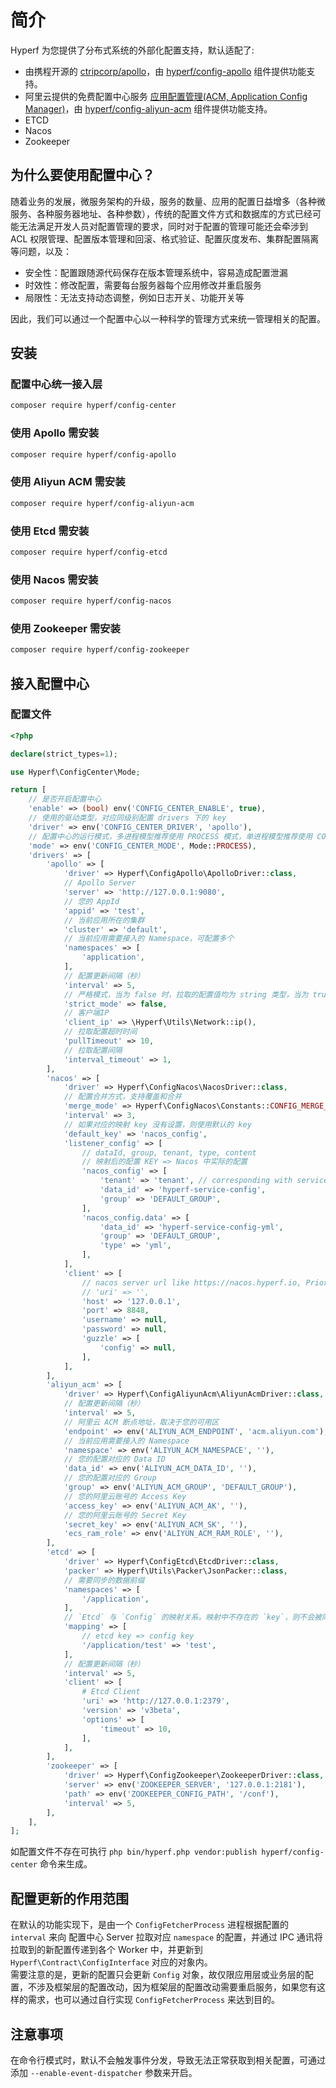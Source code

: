 # 简介

Hyperf 为您提供了分布式系统的外部化配置支持，默认适配了:

- 由携程开源的 [ctripcorp/apollo](https://github.com/ctripcorp/apollo)，由 [hyperf/config-apollo](https://github.com/hyperf/config-apollo) 组件提供功能支持。
- 阿里云提供的免费配置中心服务 [应用配置管理(ACM, Application Config Manager)](https://help.aliyun.com/product/59604.html)，由 [hyperf/config-aliyun-acm](https://github.com/hyperf/config-aliyun-acm) 组件提供功能支持。
- ETCD
- Nacos
- Zookeeper

## 为什么要使用配置中心？

随着业务的发展，微服务架构的升级，服务的数量、应用的配置日益增多（各种微服务、各种服务器地址、各种参数），传统的配置文件方式和数据库的方式已经可能无法满足开发人员对配置管理的要求，同时对于配置的管理可能还会牵涉到 ACL 权限管理、配置版本管理和回滚、格式验证、配置灰度发布、集群配置隔离等问题，以及：

- 安全性：配置跟随源代码保存在版本管理系统中，容易造成配置泄漏
- 时效性：修改配置，需要每台服务器每个应用修改并重启服务
- 局限性：无法支持动态调整，例如日志开关、功能开关等   

因此，我们可以通过一个配置中心以一种科学的管理方式来统一管理相关的配置。

## 安装

### 配置中心统一接入层

```bash
composer require hyperf/config-center
```

### 使用 Apollo 需安装

```bash
composer require hyperf/config-apollo
```

### 使用 Aliyun ACM 需安装

```bash
composer require hyperf/config-aliyun-acm
```

### 使用 Etcd 需安装

```bash
composer require hyperf/config-etcd
```

### 使用 Nacos 需安装

```bash
composer require hyperf/config-nacos
```

### 使用 Zookeeper 需安装

```bash
composer require hyperf/config-zookeeper
```

## 接入配置中心

### 配置文件

```php
<?php

declare(strict_types=1);

use Hyperf\ConfigCenter\Mode;

return [
    // 是否开启配置中心
    'enable' => (bool) env('CONFIG_CENTER_ENABLE', true),
    // 使用的驱动类型，对应同级别配置 drivers 下的 key
    'driver' => env('CONFIG_CENTER_DRIVER', 'apollo'),
    // 配置中心的运行模式，多进程模型推荐使用 PROCESS 模式，单进程模型推荐使用 COROUTINE 模式
    'mode' => env('CONFIG_CENTER_MODE', Mode::PROCESS),
    'drivers' => [
        'apollo' => [
            'driver' => Hyperf\ConfigApollo\ApolloDriver::class,
            // Apollo Server
            'server' => 'http://127.0.0.1:9080',
            // 您的 AppId
            'appid' => 'test',
            // 当前应用所在的集群
            'cluster' => 'default',
            // 当前应用需要接入的 Namespace，可配置多个
            'namespaces' => [
                'application',
            ],
            // 配置更新间隔（秒）
            'interval' => 5,
            // 严格模式，当为 false 时，拉取的配置值均为 string 类型，当为 true 时，拉取的配置值会转化为原配置值的数据类型
            'strict_mode' => false,
            // 客户端IP
            'client_ip' => \Hyperf\Utils\Network::ip(),
            // 拉取配置超时时间
            'pullTimeout' => 10,
            // 拉取配置间隔
            'interval_timeout' => 1,
        ],
        'nacos' => [
            'driver' => Hyperf\ConfigNacos\NacosDriver::class,
            // 配置合并方式，支持覆盖和合并
            'merge_mode' => Hyperf\ConfigNacos\Constants::CONFIG_MERGE_OVERWRITE,
            'interval' => 3,
            // 如果对应的映射 key 没有设置，则使用默认的 key
            'default_key' => 'nacos_config',
            'listener_config' => [
                // dataId, group, tenant, type, content
                // 映射后的配置 KEY => Nacos 中实际的配置
                'nacos_config' => [
                    'tenant' => 'tenant', // corresponding with service.namespaceId
                    'data_id' => 'hyperf-service-config',
                    'group' => 'DEFAULT_GROUP',
                ],
                'nacos_config.data' => [
                    'data_id' => 'hyperf-service-config-yml',
                    'group' => 'DEFAULT_GROUP',
                    'type' => 'yml',
                ],
            ],
            'client' => [
                // nacos server url like https://nacos.hyperf.io, Priority is higher than host:port
                // 'uri' => '',
                'host' => '127.0.0.1',
                'port' => 8848,
                'username' => null,
                'password' => null,
                'guzzle' => [
                    'config' => null,
                ],
            ],
        ],
        'aliyun_acm' => [
            'driver' => Hyperf\ConfigAliyunAcm\AliyunAcmDriver::class,
            // 配置更新间隔（秒）
            'interval' => 5,
            // 阿里云 ACM 断点地址，取决于您的可用区
            'endpoint' => env('ALIYUN_ACM_ENDPOINT', 'acm.aliyun.com'),
            // 当前应用需要接入的 Namespace
            'namespace' => env('ALIYUN_ACM_NAMESPACE', ''),
            // 您的配置对应的 Data ID
            'data_id' => env('ALIYUN_ACM_DATA_ID', ''),
            // 您的配置对应的 Group
            'group' => env('ALIYUN_ACM_GROUP', 'DEFAULT_GROUP'),
            // 您的阿里云账号的 Access Key
            'access_key' => env('ALIYUN_ACM_AK', ''),
            // 您的阿里云账号的 Secret Key
            'secret_key' => env('ALIYUN_ACM_SK', ''),
            'ecs_ram_role' => env('ALIYUN_ACM_RAM_ROLE', ''),
        ],
        'etcd' => [
            'driver' => Hyperf\ConfigEtcd\EtcdDriver::class,
            'packer' => Hyperf\Utils\Packer\JsonPacker::class,
            // 需要同步的数据前缀
            'namespaces' => [
                '/application',
            ],
            // `Etcd` 与 `Config` 的映射关系。映射中不存在的 `key`，则不会被同步到 `Config` 中
            'mapping' => [
                // etcd key => config key
                '/application/test' => 'test',
            ],
            // 配置更新间隔（秒）
            'interval' => 5,
            'client' => [
                # Etcd Client
                'uri' => 'http://127.0.0.1:2379',
                'version' => 'v3beta',
                'options' => [
                    'timeout' => 10,
                ],
            ],
        ],
        'zookeeper' => [
            'driver' => Hyperf\ConfigZookeeper\ZookeeperDriver::class,
            'server' => env('ZOOKEEPER_SERVER', '127.0.0.1:2181'),
            'path' => env('ZOOKEEPER_CONFIG_PATH', '/conf'),
            'interval' => 5,
        ],
    ],
];
```

如配置文件不存在可执行 `php bin/hyperf.php vendor:publish hyperf/config-center` 命令来生成。


## 配置更新的作用范围

在默认的功能实现下，是由一个 `ConfigFetcherProcess` 进程根据配置的 `interval` 来向 配置中心 Server 拉取对应 `namespace` 的配置，并通过 IPC 通讯将拉取到的新配置传递到各个 Worker 中，并更新到 `Hyperf\Contract\ConfigInterface` 对应的对象内。   
需要注意的是，更新的配置只会更新 `Config` 对象，故仅限应用层或业务层的配置，不涉及框架层的配置改动，因为框架层的配置改动需要重启服务，如果您有这样的需求，也可以通过自行实现 `ConfigFetcherProcess` 来达到目的。

## 注意事项

在命令行模式时，默认不会触发事件分发，导致无法正常获取到相关配置，可通过添加 `--enable-event-dispatcher` 参数来开启。
